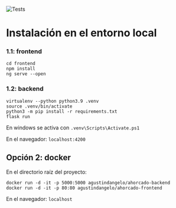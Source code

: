 ![Tests](https://github.com/agustindangelo/ahorcado-tdd/actions/workflows/github-actions.yml/badge.svg)

# Instalación en el entorno local
### 1.1: frontend
```
cd frontend
npm install
ng serve --open
```

### 1.2: backend
```
virtualenv --python python3.9 .venv
source .venv/bin/activate
python3 -m pip install -r requirements.txt
flask run

```

En windows se activa con ```.venv\Scripts\Activate.ps1```

En el navegador: `localhost:4200`

## Opción 2: docker
En el directorio raíz del proyecto:
```
docker run -d -it -p 5000:5000 agustindangelo/ahorcado-backend
docker run -d -it -p 80:80 agustindangelo/ahorcado-frontend
```

En el navegador: `localhost`
